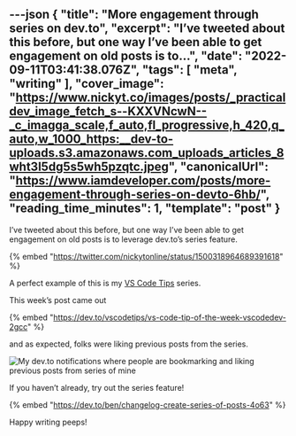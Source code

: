 ---json
{
  "title": "More engagement through series on dev.to",
  "excerpt": "I’ve tweeted about this before, but one way I’ve been able to get engagement on old posts is to...",
  "date": "2022-09-11T03:41:38.076Z",
  "tags": [
    "meta",
    "writing"
  ],
  "cover_image": "https://www.nickyt.co/images/posts/_practicaldev_image_fetch_s--KXXVNcwN--_c_imagga_scale,f_auto,fl_progressive,h_420,q_auto,w_1000_https:__dev-to-uploads.s3.amazonaws.com_uploads_articles_8wht3l5dg5s5wh5pzqtc.jpeg",
  "canonicalUrl": "https://www.iamdeveloper.com/posts/more-engagement-through-series-on-devto-6hb/",
  "reading_time_minutes": 1,
  "template": "post"
}
---

I’ve tweeted about this before, but one way I’ve been able to get engagement on old posts is to leverage dev.to’s series feature.

{% embed "https://twitter.com/nickytonline/status/1500318964689391618" %}

A perfect example of this is my [VS Code Tips](https://dev.to/nickytonline/series/17419) series.

This week’s post came out

{% embed "https://dev.to/vscodetips/vs-code-tip-of-the-week-vscodedev-2gcc" %}

and as expected, folks were liking previous posts from the series.

![My dev.to notifications where people are bookmarking and liking previous posts from series of mine](https://www.nickyt.co/images/posts/_uploads_articles_n97rfjp41oejm2cimabg.png)

If you haven’t already, try out the series feature!

{% embed "https://dev.to/ben/changelog-create-series-of-posts-4o63" %}

Happy writing peeps!
